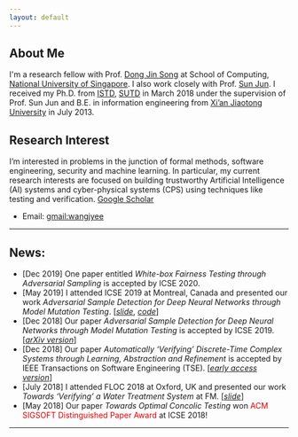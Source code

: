 ```yaml
---
layout: default
---
```


## About Me

<!-- <img class="profile-picture" src="sherlock.jpg"> -->

I'm a research fellow with Prof. [Dong Jin Song](https://www.comp.nus.edu.sg/~dongjs/) at School of Computing, [National University of Singapore](http://www.nus.edu.sg/). I also work closely with Prof. [Sun Jun](https://sunjun.site/). I received my Ph.D. from [ISTD](https://istd.sutd.edu.sg/), [SUTD](https://www.sutd.edu.sg/) in March 2018 under the supervision of Prof. Sun Jun and B.E. in information engineering from [Xi’an Jiaotong University](http://www.xjtu.edu.cn/) in July 2013.  

## Research Interest

I’m interested in problems in the junction of formal methods, software engineering, security and machine learning. In particular, my current research interests are focused on building trustworthy Artificial Intelligence (AI) systems and cyber-physical systems (CPS) using techniques like testing and verification. [Google Scholar](https://scholar.google.com.sg/citations?user=GjkTuMQAAAAJ&hl=en)

* Email: [gmail:wangjyee](mailto:wangjyee@gmail.com)

<!-- * Phone: [+91-123123](tel:+91-123123) -->

---

<!-- ## Mailing Address

> 221B, Baker Street
>
> London
>
> United Kingdom

---

## Social

1. [Facebook](#)
2. [Twitter](#)
3. [Google+](#) -->

<!-- ## Experience

- 2019/04-present, Research Fellow, SoC, NUS, Supervisor: Prof. Dong Jin Song
- 2018/04-2019/03, Research Fellow, ISTD, SUTD, Supervisor: Prof. Sun Jun
- 2013/09-2018/03, PhD, [ISTD](https://istd.sutd.edu.sg/), [SUTD](https://www.sutd.edu.sg/), Supervisor: Prof. Sun Jun
- 2009/09-2013/07, B.E., Information Engineering, [Xi’an Jiaotong University](http://www.xjtu.edu.cn/) -->

<!-- **I have the honor to work closely with:**

- Prof. Sun Jun, Associate Professor, Singapore Management University
- [Peixin Zhang](http://pxzhang.cn/), PhD candidate, Zhejiang University
- Guoliang Dong, PhD candidate, Zhejiang University -->

## News:

- [Dec 2019] One paper entitled *White-box Fairness Testing through Adversarial Sampling* is accepted by ICSE 2020.
- [May 2019] I attended ICSE 2019 at Montreal, Canada and presented our work *Adversarial Sample Detection for Deep Neural Networks through Model Mutation Testing*. [[*slide*](https://github.com/wang-jingyi/myslides/blob/master/ICSE19/icse19-slide.pdf), [*code*](https://github.com/dgl-prc/m_testing_adversatial_sample)]
- [Dec 2018] Our paper *Adversarial Sample Detection for Deep Neural Networks through Model Mutation Testing* is accepted by ICSE 2019. [[*arXiv version*](https://arxiv.org/abs/1812.05793)]
- [Dec 2018] Our paper *Automatically ‘Verifying’ Discrete-Time Complex Systems through Learning, Abstraction and Refinement* is accepted by IEEE Transactions on Software Engineering (TSE). [[*early access version*](https://ieeexplore.ieee.org/abstract/document/8576657)]
- [July 2018] I attended FLOC 2018 at Oxford, UK and presented our work *Towards ‘Verifying’ a Water Treatment System* at FM. [[*slide*](https://github.com/wang-jingyi/myslides/tree/master/FM18)]
- [May 2018] Our paper *Towards Optimal Concolic Testing* won <font color="#dd0000">ACM SIGSOFT Distinguished Paper Award</font> at ICSE 2018!

<!-- ## Publications

1. F.Bar, J.Doe: Effects of having a placeholder of a name
2. S.Holmes, J.Watson: Consequences of living with a sociopath in London -->

<!-- ## Typography

This is a [link](http://google.com). Something *italics* and something **bold**.

Here is a table

Year | Award | Category
-----|-------|--------
2014 | Emmy  | Won Outstanding Lead Actor in a miniseries or a movie
2015 | BAFTA | Nominated for Best Leading Actor for Sherlock
2014 | Satellite | Won Best Actor miniseries or television film

Here is a horizontal rule
 -->
---

<!-- Here is a blockquote -->

<!-- > To a great mind, nothing is little -->

<!-- ## References

* Foo Bar: Head of Department, Placeholder Names, Lorem
* John Doe: Associate Professor, Department of Computer Science, Ipsum
 -->